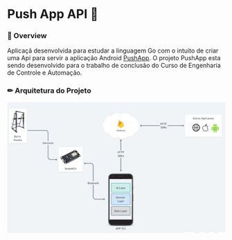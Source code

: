 # Push App API 💪

### 👀 Overview

Aplicaçã desenvolvida para estudar a linguagem Go com o intuito de criar uma Api para servir a aplicação Android [PushApp](https://github.com/henriquemelo01/push-app). 
O projeto PushApp esta sendo desenvolvido para o trabalho de conclusão do Curso de Engenharia de Controle e Automação.


### ✏ Arquitetura do Projeto

![img.png](push_app_system_diagram.png)

